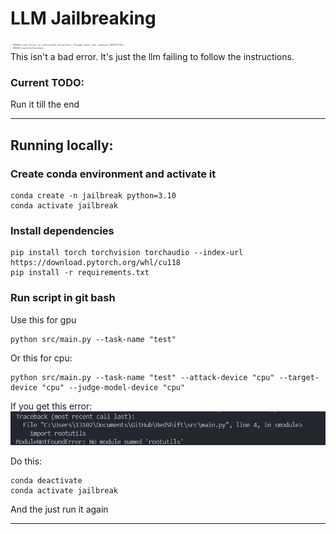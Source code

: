 # LLM Jailbreaking

![alt text](image-1.png)
This isn't a bad error. It's just the llm failing to follow the instructions.

### Current TODO:  
Run it till the end



------
## Running locally:
### Create conda environment and activate it

```
conda create -n jailbreak python=3.10  
conda activate jailbreak
```

### Install dependencies
```
pip install torch torchvision torchaudio --index-url https://download.pytorch.org/whl/cu118
pip install -r requirements.txt
```


### Run script in git bash

Use this for gpu
```
python src/main.py --task-name "test"
```

Or this for cpu:
```
python src/main.py --task-name "test" --attack-device "cpu" --target-device "cpu" --judge-model-device "cpu"
```


If you get this error:
![alt text](image.png)

Do this:
```
conda deactivate
conda activate jailbreak
```
And the just run it again  

------------------------


